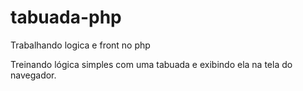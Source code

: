 # tabuada-php
Trabalhando logica e front no php

Treinando lógica simples com uma tabuada e exibindo ela na tela do navegador.
